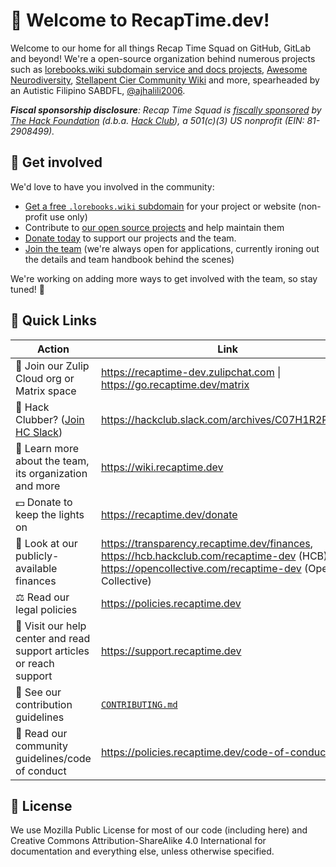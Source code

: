 # :wave: Welcome to RecapTime.dev!

Welcome to our home for all things Recap Time Squad on GitHub, GitLab and beyond!
We're a open-source organization behind numerous projects such as [lorebooks.wiki subdomain service and docs projects][lbwiki],
[Awesome Neurodiversity][awesomend],
[Stellapent Cier Community Wiki](https://stellapent.wiki) and more, spearheaded by an Autistic Filipino SABDFL,
[@ajhalili2006]((https://andreijiroh.dev)).

_**Fiscal sponsorship disclosure**:_ _Recap Time Squad is [fiscally sponsored](https://hackclub.com/fiscal-sponsorship) by
[The Hack Foundation](https://hackfoundation.org) (d.b.a. [Hack Club](https://hackclub.com)), a 501(c)(3) US nonprofit (EIN: 81-2908499)._

[lbwiki]: https://lorebooks.wiki
[awesomend]: https://github.com/awesome-neurodiversity/awesome-neurodiversity

## 🌈 Get involved

We'd love to have you involved in the community:

- [Get a free `.lorebooks.wiki` subdomain](https://lorebooks.wiki/docs/getting-started) for your project or website
(non-profit use only)
- Contribute to [our open source projects](https://wiki.recaptime.dev/projects) and help maintain them
- [Donate today](https://recaptime.dev/donate) to support our projects and the team.
- [Join the team](https://recaptime.dev/team/join) (we're always open for applications,
currently ironing out the details and team handbook behind the scenes)

We're working on adding more ways to get involved with the team, so stay tuned! 👀

## 🔗 Quick Links

| Action | Link |
| --- | --- |
| 💬 Join our Zulip Cloud org or Matrix space | <https://recaptime-dev.zulipchat.com> \| <https://go.recaptime.dev/matrix> |
| 🏫 Hack Clubber? ([Join HC Slack](https://hackclub.com/slack)) | <https://hackclub.slack.com/archives/C07H1R2PW9W> |
| 📖 Learn more about the team, its organization and more | <https://wiki.recaptime.dev> |
| 💵 Donate to keep the lights on | <https://recaptime.dev/donate> |
| 🏦 Look at our publicly-available finances | <https://transparency.recaptime.dev/finances>, <https://hcb.hackclub.com/recaptime-dev> (HCB), <https://opencollective.com/recaptime-dev> (Open Collective) |
| ⚖️ Read our legal policies | <https://policies.recaptime.dev> |
| 📘 Visit our help center and read support articles or reach support | <https://support.recaptime.dev> |
| 💖 See our contribution guidelines | [`CONTRIBUTING.md`](./CONTRIBUTING.md) |
| 🙏 Read our community guidelines/code of conduct | <https://policies.recaptime.dev/code-of-conduct> |

## 📜 License

We use Mozilla Public License for most of our code (including here) and Creative Commons Attribution-ShareAlike 4.0 International for documentation and everything else, unless otherwise specified.
